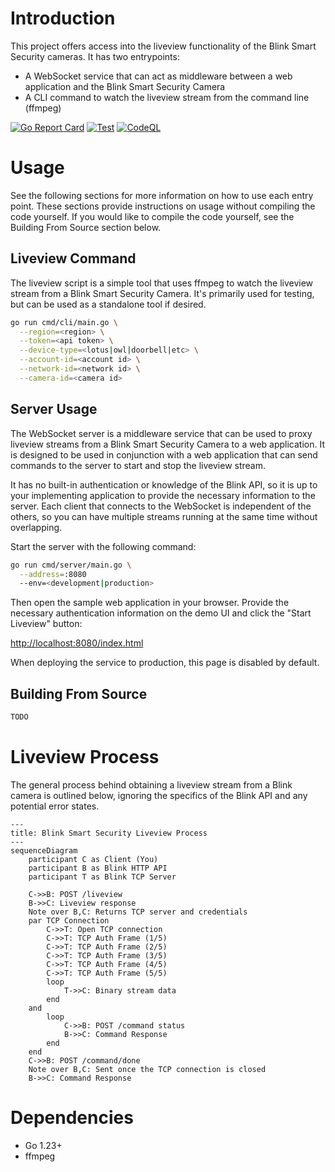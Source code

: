 # Introduction

This project offers access into the liveview functionality of the Blink Smart
Security cameras. It has two entrypoints:

- A WebSocket service that can act as middleware between a web application and
the Blink Smart Security Camera
- A CLI command to watch the liveview stream from the command line (ffmpeg)

[![Go Report Card](https://goreportcard.com/badge/github.com/amattu2/blink-liveview-middleware)](https://goreportcard.com/report/github.com/amattu2/blink-liveview-middleware)
[![Test](https://github.com/amattu2/blink-liveview-middleware/actions/workflows/test.yml/badge.svg)](https://github.com/amattu2/blink-liveview-middleware/actions/workflows/test.yml)
[![CodeQL](https://github.com/amattu2/blink-liveview-middleware/actions/workflows/codeql.yml/badge.svg)](https://github.com/amattu2/blink-liveview-middleware/actions/workflows/codeql.yml)

# Usage

See the following sections for more information on how to use each entry point.
These sections provide instructions on usage without compiling the code yourself.
If you would like to compile the code yourself, see the
Building From Source section below.

## Liveview Command

The liveview script is a simple tool that uses ffmpeg to watch the
liveview stream from a Blink Smart Security Camera. It's primarily used for testing,
but can be used as a standalone tool if desired.

```bash
go run cmd/cli/main.go \
  --region=<region> \
  --token=<api token> \
  --device-type=<lotus|owl|doorbell|etc> \
  --account-id=<account id> \
  --network-id=<network id> \
  --camera-id=<camera id>
```

## Server Usage

The WebSocket server is a middleware service that can be used to proxy
liveview streams from a Blink Smart Security Camera to a web application. It
is designed to be used in conjunction with a web application that can send
commands to the server to start and stop the liveview stream.

It has no built-in authentication or knowledge of the Blink API, so it is up to
your implementing application to provide the necessary information to the server.
Each client that connects to the WebSocket is independent of the others, so
you can have multiple streams running at the same time without overlapping.

Start the server with the following command:

```bash
go run cmd/server/main.go \
  --address=:8080
  --env=<development|production>
```

Then open the sample web application in your browser. Provide the necessary
authentication information on the demo UI and click the "Start Liveview" button:

<http://localhost:8080/index.html>

When deploying the service to production, this page is disabled by default.

## Building From Source

```bash
TODO
```

# Liveview Process

The general process behind obtaining a liveview stream from a Blink camera is
outlined below, ignoring the specifics of the Blink API and any potential error states.

```mermaid
---
title: Blink Smart Security Liveview Process
---
sequenceDiagram
    participant C as Client (You)
    participant B as Blink HTTP API
    participant T as Blink TCP Server

    C->>B: POST /liveview
    B->>C: Liveview response 
    Note over B,C: Returns TCP server and credentials
    par TCP Connection
        C->>T: Open TCP connection
        C->>T: TCP Auth Frame (1/5)
        C->>T: TCP Auth Frame (2/5)
        C->>T: TCP Auth Frame (3/5)
        C->>T: TCP Auth Frame (4/5)
        C->>T: TCP Auth Frame (5/5)
        loop
            T->>C: Binary stream data
        end
    and
        loop
            C->>B: POST /command status
            B->>C: Command Response
        end
    end
    C->>B: POST /command/done
    Note over B,C: Sent once the TCP connection is closed
    B->>C: Command Response
```

# Dependencies

- Go 1.23+
- ffmpeg
